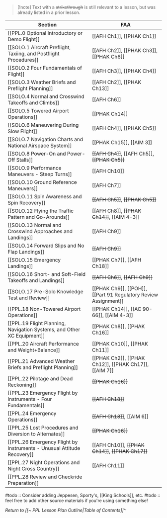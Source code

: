 > [!note] Text with a ~~strikethrough~~ is still relevant to a lesson, but was already listed in a prior lesson.

| Section                                                                      | FAA                                                   |
| ---------------------------------------------------------------------------- | ----------------------------------------------------- |
| [[PPL.0 Optional Introductory or Demo Flight]]                               | [[AFH Ch1]], [[PHAK Ch1]]                             |
| [[SOLO.1 Aircraft Preflight, Taxiing, and Postflight Procedures]]             | [[AFH Ch2]], [[PHAK Ch3]], [[PHAK Ch6]]               |
| [[SOLO.2 Four Fundamentals of Flight]]                                        | [[AFH Ch3]], [[PHAK Ch4]]                             |
| [[SOLO.3 Weather Briefs and Preflight Planning]]                              | [[AFH Ch2]], [[PHAK Ch13]]                            |
| [[SOLO.4 Normal and Crosswind Takeoffs and Climbs]]                           | [[AFH Ch6]]                                           |
| [[SOLO.5 Towered Airport Operations]]                                         | [[PHAK Ch14]]                                         |
| [[SOLO.6 Maneuvering During Slow Flight]]                                     | [[AFH Ch4]], [[PHAK Ch5]]                             |
| [[SOLO.7 Navigation Charts and National Airspace System]]                     | [[PHAK Ch15]], [[AIM 3]]                              |
| [[SOLO.8 Power-On and Power-Off Stalls]]                                      | ~~[[AFH Ch4]]~~, [[AFH Ch5]], ~~[[PHAK Ch5]]~~        |
| [[SOLO.9 Performance Maneuvers - Steep Turns]]                                | [[AFH Ch10]]                                          |
| [[SOLO.10 Ground Reference Maneuvers]]                                        | [[AFH Ch7]]                                           |
| [[SOLO.11 Spin Awareness and Spin Recovery]]                                  | ~~[[AFH Ch5]]~~, ~~[[PHAK Ch5]]~~                     |
| [[SOLO.12 Flying the Traffic Pattern and Go-Arounds]]                         | [[AFH Ch8]], ~~[[PHAK Ch14]]~~, [[AIM 4-3]]           |
| [[SOLO.13 Normal and Crosswind Approaches and Landings]]                      | [[AFH Ch9]]                                           |
| [[SOLO.14 Forward Slips and No Flap Landings]]                                | ~~[[AFH Ch9]]~~                                       |
| [[SOLO.15 Emergency Landings]]                                                | [[PHAK Ch7]], [[AFH Ch18]]                            |
| [[SOLO.16 Short- and Soft-Field Takeoffs and Landings]]                       | ~~[[AFH Ch6]]~~, ~~[[AFH Ch9]]~~                      |
| [[SOLO.17 Pre-Solo Knowledge Test and Review]]                                | [[PHAK Ch9]], [[POH]], [[Part 91 Regulatory Review Assignment]]  |
| [[PPL.18 Non-Towered Airport Operations]]                                    | [[PHAK Ch14]], [[AC 90-66]], [[AIM 4-3]]              |
| [[PPL.19 Flight Planning, Navigation Systems, and Other XC Equipment]]                            | [[PHAK Ch8]], [[PHAK Ch16]]                           |
| [[PPL.20 Aircraft Performance and Weight+Balance]] | [[PHAK Ch10]], [[PHAK Ch11]]                          |
| [[PPL.21 Advanced Weather Briefs and Preflight Planning]]                    | [[PHAK Ch2]], [[PHAK Ch12]], [[PHAK Ch17]], [[AIM 7]] |
| [[PPL.22 Pilotage and Dead Reckoning]]                                       | ~~[[PHAK Ch16]]~~                                     |
| [[PPL.23 Emergency Flight by Instruments - Four Fundamentals]]               | ~~[[AFH Ch18]]~~                                      |
| [[PPL.24 Emergency Operations]]                                              | ~~[[AFH Ch18]]~~, [[AIM 6]]                           |
| [[PPL.25 Lost Procedures and Diversion to Alternates]]                      | ~~[[PHAK Ch16]]~~                                     |
| [[PPL.26 Emergency Flight by Instruments - Unusual Attitude Recovery]]       | [[AFH Ch10]], ~~[[PHAK Ch14]]~~, ~~[[PHAK Ch17]]~~    |
| [[PPL.27 Night Operations and Night Cross Country]]                          | [[AFH Ch11]]                                          | 
| [[PPL.28 Review and Checkride Preparation]]                                  |                                                       |


#todo :: Consider adding Jeppesen, Sporty's, [[King Schools]], etc.
#todo :: feel free to add other source materials if you're using something else!

*Return to [[~ PPL Lesson Plan Outline|Table of Contents]]^*